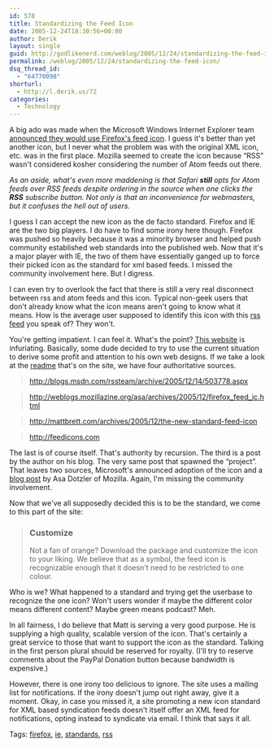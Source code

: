 ```yaml
---
id: 578
title: Standardizing the Feed Icon
date: 2005-12-24T18:30:56+00:00
author: Derik
layout: single
guid: http://godlikenerd.com/weblog/2005/12/24/standardizing-the-feed-icon/
permalink: /weblog/2005/12/24/standardizing-the-feed-icon/
dsq_thread_id:
  - "64770098"
shorturl:
  - http://l.derik.us/72
categories:
  - Technology
---
```

A big ado was made when the Microsoft Windows Internet Explorer team [announced they would use Firefox's feed icon](http://blogs.msdn.com/rssteam/archive/2005/12/14/503778.aspx). I guess it's better than yet another icon, but I never what the problem was with the original XML icon, etc. was in the first place. Mozilla seemed to create the icon because &#8220;RSS&#8221; wasn't considered kosher considering the number of Atom feeds out there.

_As an aside, what's even more maddening is that Safari **still** opts for Atom feeds over RSS feeds despite ordering in the source when one clicks the **RSS** subscribe button. Not only is that an inconvenience for webmasters, but it confuses the hell out of users._

I guess I can accept the new icon as the de facto standard. Firefox and IE are the two big players. I do have to find some irony here though. Firefox was pushed so heavily because it was a minority browser and helped push community established web standards into the published web. Now that it's a major player with IE, the two of them have essentially ganged up to force their picked icon as the standard for xml based feeds. I missed the community involvement here. But I digress.

I can even try to overlook the fact that there is still a very real disconnect between rss and atom feeds and this icon. Typical non-geek users that don't already know what the icon means aren't going to know what it means. How is the average user supposed to identify this icon with this [rss feed](http://co-dependent.co.uk/how-to-understand-and-profit-best-from-rss) you speak of? They won't.

You're getting impatient. I can feel it. What's the point? [This website](http://www.feedicons.com) is infuriating. Basically, some dude decided to try to use the current situation to derive some profit and attention to his own web designs. If we take a look at the [readme](http://www.feedicons.com/mint/pepper/orderedlist/downloads/download.php?file=http%3A//www.feedicons.com/download/readme.pdf) that's on the site, we have four authoritative sources.

> http://blogs.msdn.com/rssteam/archive/2005/12/14/503778.aspx
    
> http://weblogs.mozillazine.org/asa/archives/2005/12/firefox_feed_ic.html
    
> http://mattbrett.com/archives/2005/12/the-new-standard-feed-icon
    
> http://feedicons.com

The last is of course itself. That's authority by recursion. The third is a post by the author on his blog. The very same post that spawned the &#8220;project&#8221;. That leaves two sources, Microsoft's announced adoption of the icon and a [blog post](http://weblogs.mozillazine.org/asa/archives/2005/12/firefox_feed_ic.html) by Asa Dotzler of Mozilla. Again, I'm missing the community involvement.

Now that we've all supposedly decided this is to be the standard, we come to this part of the site:

> ### Customize
> 
> Not a fan of orange? Download the package and customize the icon to your liking. We believe that as a symbol, the feed icon is recognizable enough that it doesn't need to be restricted to one colour.

Who is we? What happened to a standard and trying get the userbase to recognize the one icon? Won't users wonder if maybe the different color means different content? Maybe green means podcast? Meh.

In all fairness, I do believe that Matt is serving a very good purpose. He is supplying a high quality, scalable version of the icon. That's certainly a great service to those that want to support the icon as the standard. Talking in the first person plural should be reserved for royalty. (I'll try to reserve comments about the PayPal Donation button because bandwidth is expensive.)

However, there is one irony too delicious to ignore. The site uses a mailing list for notifications. If the irony doesn't jump out right away, give it a moment. Okay, in case you missed it, a site promoting a new icon standard for XML based syndication feeds doesn't itself offer an XML feed for notifications, opting instead to syndicate via email. I think that says it all. <!-- technorati tags start -->

Tags: <a href="http://tagcentral.net/tag/firefox" rel="tag">firefox</a>, <a href="http://tagcentral.net/tag/ie" rel="tag">ie</a>, <a href="http://tagcentral.net/tag/standards" rel="tag">standards</a>, <a href="http://tagcentral.net/tag/rss" rel="tag">rss</a>

<!-- technorati tags end -->